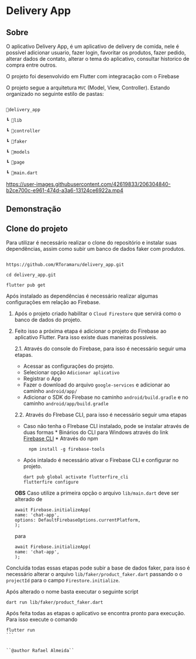 
# Delivery App

  

## Sobre

  
O aplicativo Delivery App, é um aplicativo de delivery de comida, nele é possível adicionar usuario, fazer login, favoritar os produtos, fazer pedido, alterar dados de contato, alterar o tema do aplicativo, consultar historico de compra entre outros.

O projeto foi desenvolvido em Flutter com integracação com o Firebase


O projeto segue a arquitetura ``MVC`` (Model, View, Controller). Estando organizado no seguinte estilo de pastas:


```bash

📁delivery_app

┗ 📁lib

┗ 📁controller

┗ 📁faker

┗ 📁models

┗ 📁page

┗ 📜main.dart

```

  

https://user-images.githubusercontent.com/42619833/206304840-b2ce700c-e961-474d-a3a6-13124ce6922a.mp4


  

## Demonstração



  

## Clone do projeto

  
  

Para utilizar é necessário realizar o clone do repositório e instalar suas dependências, assim como subir um banco de dados faker com produtos.

  
```

https://github.com/RToramaru/delivery_app.git

cd delivery_app.git

flutter pub get

```

Após instalado as dependências é necessário realizar algumas configurações em relação ao Firebase.
  

1. Após o projeto criado habilitar o ``Cloud Firestore`` que servirá como o banco de dados do projeto.

  
  

2. Feito isso a próxima etapa é adicionar o projeto do Firebase ao aplicativo Flutter. Para isso existe duas maneiras possíveis.

	2.1. Através do console do Firebase, para isso é necessário seguir uma etapas.
	* Acessar as configurações do projeto.
	* Selecionar opção ``Adicionar aplicativo``
	* Registrar o App
	* Fazer o download do arquivo ``google-services`` e adicionar ao caminho ``android/app/``
	* Adicionar o SDK do Firebase no caminho ``android/build.gradle`` e no caminho ``android/app/build.gradle``
	
	2.2. Através do FIrebase CLI, para isso é necessário seguir uma etapas
	* Caso não tenha o FIrebase CLI instalado, pode se instalar através de duas formas
			* Binários do CLI para Windows através do link [Firebase CLI](https://firebase.tools/bin/win/instant/latest)
			* Através do npm

			npm install -g firebase-tools

	* Após intalado é necessário ativar o Firebase CLI e configurar no projeto.

		```
		dart pub global activate flutterfire_cli
		flutterfire configure
		```
	**OBS** Caso utilize a primeira opção o arquivo ``lib/main.dart`` deve ser alterado de
	```
	await Firebase.initializeApp(
	name: 'chat-app',
	options: DefaultFirebaseOptions.currentPlatform,
	);
	```
	para

	```
	await Firebase.initializeApp(
	name: 'chat-app',
	);
	```


Concluída todas essas etapas pode subir a base de dados faker, para isso é necessário alterar o arquivo ``lib/faker/product_faker.dart`` passando o o ``projectId`` para o campo ``Firestore.initialize``.

Após alterado o nome basta executar o seguinte script

```
dart run lib/faker/product_faker.dart
```

Após feita todas as etapas o aplicativo se encontra pronto para execução. Para isso execute o comando

````
flutter run
```


``@author Rafael Almeida``
